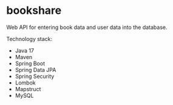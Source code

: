# bookshare
Web API for entering book data and user data into the database.

Technology stack:
* Java 17
* Maven
* Spring Boot
* Spring Data JPA
* Spring Security
* Lombok
* Mapstruct
* MySQL
